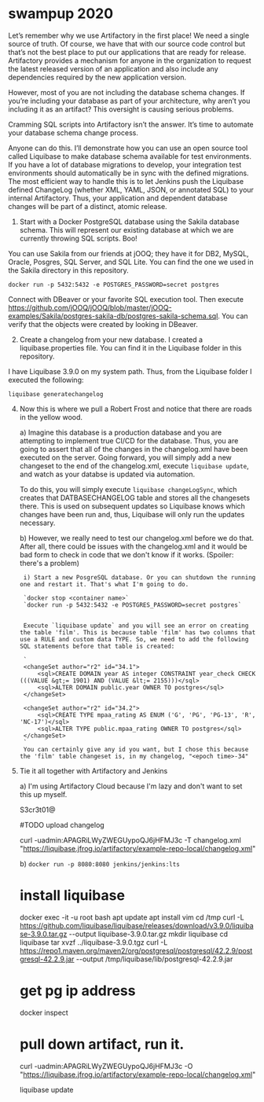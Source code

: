 

# swampup 2020

Let’s remember why we use Artifactory in the first place! We need a single source of truth. Of course, we have that with our source code control but that’s not the best place to put our applications that are ready for release. Artifactory provides a mechanism for anyone in the organization to request the latest released version of an application and also include any dependencies required by the new application version.

However, most of you are not including the database schema changes. If you’re including your database as part of your architecture, why aren’t you including it as an artifact? This oversight is causing serious problems.

Cramming SQL scripts into Artifactory isn’t the answer. It’s time to automate your database schema change process.

Anyone can do this. I’ll demonstrate how you can use an open source tool called Liquibase to make database schema available for test environments. If you have a lot of database migrations to develop, your integration test environments should automatically be in sync with the defined migrations. The most efficient way to handle this is to let Jenkins push the Liquibase defined ChangeLog (whether XML, YAML, JSON, or annotated SQL) to your internal Artifactory. Thus, your application and dependent database changes will be part of a distinct, atomic release.

1) Start with a Docker PostgreSQL database using the Sakila database schema. This will represent our existing database at which we are currently throwing SQL scripts. Boo!

You can use Sakila from our friends at jOOQ; they have it for DB2, MySQL, Oracle, Posgres, SQL Server, and SQL Lite. You can find the one we used in the Sakila directory in this repository.

`docker run -p 5432:5432 -e POSTGRES_PASSWORD=secret postgres`

Connect with DBeaver or your favorite SQL execution tool. Then execute https://github.com/jOOQ/jOOQ/blob/master/jOOQ-examples/Sakila/postgres-sakila-db/postgres-sakila-schema.sql. You can verify that the objects were created by looking in DBeaver.

2) Create a changelog from your new database. I created a liquibase.properties file. You can find it in the Liquibase folder in this repository.
	
I have Liquibase 3.9.0 on my system path. Thus, from the Liquibase folder I executed the following:

`liquibase generatechangelog`



4) Now this is where we pull a Robert Frost and notice that there are roads in the yellow wood. 


	a) Imagine this database is a production database and you are attempting to implement true CI/CD for the database. Thus, you are going to assert that all of the changes in the changelog.xml have been executed on the server. Going forward, you will simply add a new changeset to the end of the changelog.xml, execute `liquibase update`, and watch as your databse is updated via automation.
	
	To do this, you will simply execute `liquibase changeLogSync`, which creates that DATBASECHANGELOG table and stores all the changesets there. This is used on subsequent updates so Liquibase knows which changes have been run and, thus, Liquibase will only run the updates necessary.
	
	
	b) However, we really need to test our changelog.xml before we do that. After all, there could be issues with the changelog.xml and it would be bad form to check in code that we don't know if it works. (Spoiler: there's a problem)
	
		i) Start a new PosgreSQL database. Or you can shutdown the running one and restart it. That's what I'm going to do.

		`docker stop <container name>`
		`docker run -p 5432:5432 -e POSTGRES_PASSWORD=secret postgres`
	
		
		Execute `liquibase update` and you will see an error on creating the table 'film'. This is because table 'film' has two columns that use a RULE and custom data TYPE. So, we need to add the following SQL statements before that table is created:
		
		`
		<changeSet author="r2" id="34.1">
			<sql>CREATE DOMAIN year AS integer CONSTRAINT year_check CHECK (((VALUE &gt;= 1901) AND (VALUE &lt;= 2155)))</sql>
			<sql>ALTER DOMAIN public.year OWNER TO postgres</sql>
		</changeSet>

		<changeSet author="r2" id="34.2">
			<sql>CREATE TYPE mpaa_rating AS ENUM ('G', 'PG', 'PG-13', 'R', 'NC-17')</sql>
			<sql>ALTER TYPE public.mpaa_rating OWNER TO postgres</sql>
		</changeSet>
		`
		You can certainly give any id you want, but I chose this because the 'film' table changeset is, in my changelog, "<epoch time>-34"
		
	
5) Tie it all together with Artifactory and Jenkins

	a) I'm using Artifactory Cloud because I'm lazy and don't want to set this up myself.
	
	S3cr3t01@
	
	#TODO upload changelog
	
	curl -uadmin:APAGRiLWyZWEGUypoQJ6jHFMJ3c -T changelog.xml "https://liquibase.jfrog.io/artifactory/example-repo-local/changelog.xml"
	
	
	b) `docker run -p 8080:8080 jenkins/jenkins:lts`
	
	# install liquibase
	
	docker exec -it -u root <container> bash
	apt update
	apt install vim
	cd /tmp
	curl -L https://github.com/liquibase/liquibase/releases/download/v3.9.0/liquibase-3.9.0.tar.gz --output liquibase-3.9.0.tar.gz
	mkdir liquibase
	cd liquibase
	tar xvzf ../liquibase-3.9.0.tgz
	curl -L https://repo1.maven.org/maven2/org/postgresql/postgresql/42.2.9/postgresql-42.2.9.jar --output /tmp/liquibase/lib/postgresql-42.2.9.jar
	
	# get pg ip address
	
	docker inspect <postgres container>
	
	
	# pull down artifact, run it.
	
	curl -uadmin:APAGRiLWyZWEGUypoQJ6jHFMJ3c -O "https://liquibase.jfrog.io/artifactory/example-repo-local/changelog.xml"
	
	liquibase update
	
	



